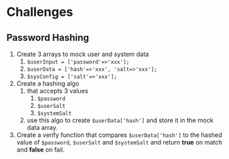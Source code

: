 # Challenges

## Password Hashing

1. Create 3 arrays to mock user and system data
    1. ```$userInput = ['password'=>'xxx'];```
    1. ```$userData = ['hash'=>'xxx', 'salt=>'xxx'];```
    1. ```$sysConfig = ['salt'=>'xxx'];```
2. Create a hashing algo 
    1. that accepts 3 values
        1. ```$password```
        1. ```$userSalt```
        1. ```$systemSalt```
    2. use this algo to create ```$userData['hash']``` and store it in the mock data array.
3. Create a verify function that compares ```$userData['hash']``` to the hashed value of ```$password```, ```$userSalt``` and ```$systemSalt``` and return **true** on match and **false** on fail.
